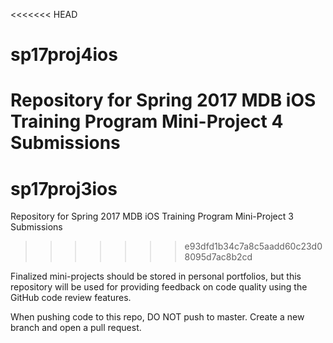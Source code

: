 <<<<<<< HEAD
# sp17proj4ios

Repository for Spring 2017 MDB iOS Training Program Mini-Project 4 Submissions
=======
# sp17proj3ios

Repository for Spring 2017 MDB iOS Training Program Mini-Project 3 Submissions
>>>>>>> e93dfd1b34c7a8c5aadd60c23d08095d7ac8b2cd

Finalized mini-projects should be stored in personal portfolios, but this repository will be used for providing feedback on code quality using the GitHub code review features.

When pushing code to this repo, DO NOT push to master. Create a new branch and open a pull request.
